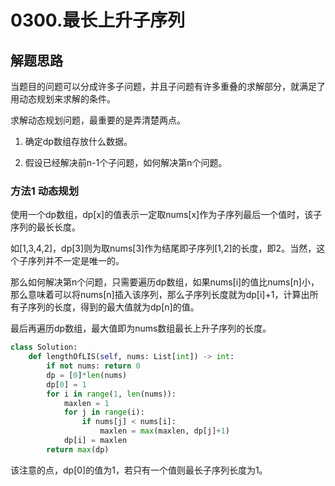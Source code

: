 # 0300.最长上升子序列

## 解题思路

当题目的问题可以分成许多子问题，并且子问题有许多重叠的求解部分，就满足了用动态规划来求解的条件。

求解动态规划问题，最重要的是弄清楚两点。

1. 确定dp数组存放什么数据。

2. 假设已经解决前n-1个子问题，如何解决第n个问题。

### 方法1 动态规划

使用一个dp数组，dp[x]的值表示一定取nums[x]作为子序列最后一个值时，该子序列的最长长度。

如[1,3,4,2]，dp[3]则为取nums[3]作为结尾即子序列[1,2]的长度，即2。当然，这个子序列并不一定是唯一的。

那么如何解决第n个问题，只需要遍历dp数组，如果nums[i]的值比nums[n]小，那么意味着可以将nums[n]插入该序列，那么子序列长度就为dp[i]+1，计算出所有子序列的长度，得到的最大值就为dp[n]的值。

最后再遍历dp数组，最大值即为nums数组最长上升子序列的长度。

```python
class Solution:
    def lengthOfLIS(self, nums: List[int]) -> int:
        if not nums: return 0
        dp = [0]*len(nums)
        dp[0] = 1
        for i in range(1, len(nums)):
            maxlen = 1
            for j in range(i):
                if nums[j] < nums[i]:
                    maxlen = max(maxlen, dp[j]+1)
            dp[i] = maxlen
        return max(dp)
```

该注意的点，dp[0]的值为1，若只有一个值则最长子序列长度为1。
